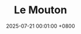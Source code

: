 ---
title:          "Le Mouton"
date:           2025-07-21 00:01:00 +0800
selected:       false

order: 3
cover: /assets/images/artwork/wallpapers/tlp3.png
---